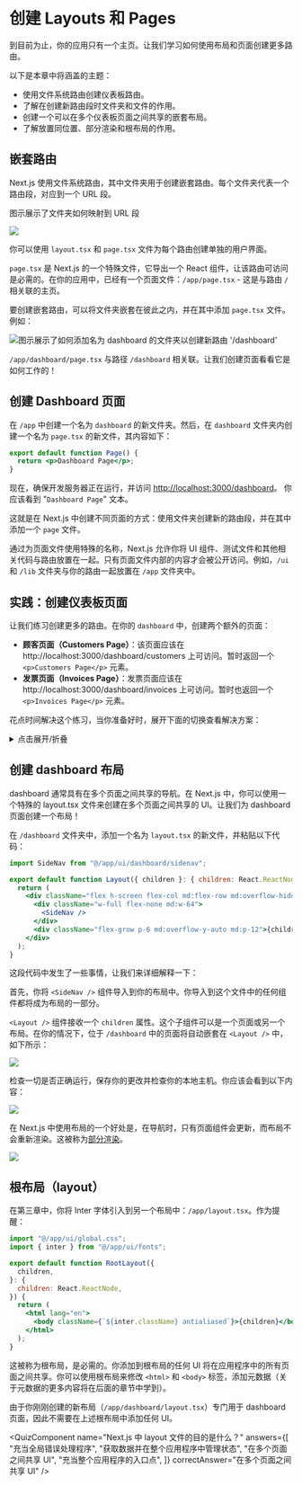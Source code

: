 # 创建 Layouts 和 Pages

到目前为止，你的应用只有一个主页。让我们学习如何使用布局和页面创建更多路由。

以下是本章中将涵盖的主题：

- 使用文件系统路由创建仪表板路由。
- 了解在创建新路由段时文件夹和文件的作用。
- 创建一个可以在多个仪表板页面之间共享的嵌套布局。
- 了解放置同位置、部分渲染和根布局的作用。

## 嵌套路由

Next.js 使用文件系统路由，其中文件夹用于创建嵌套路由。每个文件夹代表一个路由段，对应到一个 URL 段。

图示展示了文件夹如何映射到 URL 段

![](https://ngte-superbed.oss-cn-beijing.aliyuncs.com/book/nextjs-learn-cn/public/chapter4-folders-to-url-segments.avif)

你可以使用 `layout.tsx` 和 `page.tsx` 文件为每个路由创建单独的用户界面。

`page.tsx` 是 Next.js 的一个特殊文件，它导出一个 React 组件，让该路由可访问是必需的。在你的应用中，已经有一个页面文件：`/app/page.tsx` - 这是与路由 `/` 相关联的主页。

要创建嵌套路由，可以将文件夹嵌套在彼此之内，并在其中添加 `page.tsx` 文件。例如：

![图示展示了如何添加名为 dashboard 的文件夹以创建新路由 '/dashboard'](https://ngte-superbed.oss-cn-beijing.aliyuncs.com/book/nextjs-learn-cn/public/chapter4-static-site-generation.avif)

`/app/dashboard/page.tsx` 与路径 `/dashboard` 相关联。让我们创建页面看看它是如何工作的！

## 创建 Dashboard 页面

在 `/app` 中创建一个名为 `dashboard` 的新文件夹。然后，在 `dashboard` 文件夹内创建一个名为 `page.tsx` 的新文件，其内容如下：

```jsx showLineNumbers filename="/app/dashboard/page.tsx" copy
export default function Page() {
  return <p>Dashboard Page</p>;
}
```

现在，确保开发服务器正在运行，并访问 [http://localhost:3000/dashboard](http://localhost:3000/dashboard)。 你应该看到 "`Dashboard Page`" 文本。

这就是在 Next.js 中创建不同页面的方式：使用文件夹创建新的路由段，并在其中添加一个 `page` 文件。

通过为页面文件使用特殊的名称，Next.js 允许你将 UI 组件、测试文件和其他相关代码与路由放置在一起。只有页面文件内部的内容才会被公开访问。例如，`/ui` 和 `/lib` 文件夹与你的路由一起放置在 `/app` 文件夹中。

## 实践：创建仪表板页面

让我们练习创建更多的路由。在你的 `dashboard` 中，创建两个额外的页面：

- **顾客页面（Customers Page）**：该页面应该在 http://localhost:3000/dashboard/customers 上可访问。暂时返回一个 `<p>Customers Page</p>` 元素。
- **发票页面（Invoices Page）**：发票页面应该在 http://localhost:3000/dashboard/invoices 上可访问。暂时也返回一个 `<p>Invoices Page</p>` 元素。

花点时间解决这个练习，当你准备好时，展开下面的切换查看解决方案：

<details>
  <summary>点击展开/折叠</summary>

![](https://ngte-superbed.oss-cn-beijing.aliyuncs.com/book/nextjs-learn-cn/public/chapter4-routing-solution.avif)

Customers Page:

```jsx showLineNumbers filename="/app/dashboard/customers/page.tsx" copy
export default function Page() {
  return <p>Customers Page</p>;
}
```

Invoices Page:

```jsx showLineNumbers filename="/app/dashboard/invoices/page.tsx" copy
export default function Page() {
  return <p>Invoices Page</p>;
}
```

</details>

## 创建 dashboard 布局

dashboard 通常具有在多个页面之间共享的导航。在 Next.js 中，你可以使用一个特殊的 layout.tsx 文件来创建在多个页面之间共享的 UI。让我们为 dashboard 页面创建一个布局！

在 `/dashboard` 文件夹中，添加一个名为 `layout.tsx` 的新文件，并粘贴以下代码：

```jsx showLineNumbers filename="/app/dashboard/layout.tsx" copy
import SideNav from "@/app/ui/dashboard/sidenav";

export default function Layout({ children }: { children: React.ReactNode }) {
  return (
    <div className="flex h-screen flex-col md:flex-row md:overflow-hidden">
      <div className="w-full flex-none md:w-64">
        <SideNav />
      </div>
      <div className="flex-grow p-6 md:overflow-y-auto md:p-12">{children}</div>
    </div>
  );
}
```

这段代码中发生了一些事情，让我们来详细解释一下：

首先，你将 `<SideNav />` 组件导入到你的布局中。你导入到这个文件中的任何组件都将成为布局的一部分。

`<Layout />` 组件接收一个 `children` 属性。这个子组件可以是一个页面或另一个布局。在你的情况下，位于 `/dashboard` 中的页面将自动嵌套在 `<Layout />` 中，如下所示：

![](https://ngte-superbed.oss-cn-beijing.aliyuncs.com/book/nextjs-learn-cn/public/chapter-4-shared-layout.avif)

检查一切是否正确运行，保存你的更改并检查你的本地主机。你应该会看到以下内容：

![](https://ngte-superbed.oss-cn-beijing.aliyuncs.com/book/nextjs-learn-cn/public/chapter4-shared-layout-page.avif)

在 Next.js 中使用布局的一个好处是，在导航时，只有页面组件会更新，而布局不会重新渲染。这被称为[部分渲染](https://nextjs.org/docs/app/building-your-application/routing/linking-and-navigating#3-partial-rendering)。

![](https://ngte-superbed.oss-cn-beijing.aliyuncs.com/book/nextjs-learn-cn/public/chapter4-partial-rendering-dashboard.avif)

## 根布局（layout）

在第三章中，你将 Inter 字体引入到另一个布局中：`/app/layout.tsx`。作为提醒：

```jsx showLineNumbers filename="/app/layout.tsx" copy
import "@/app/ui/global.css";
import { inter } from "@/app/ui/fonts";

export default function RootLayout({
  children,
}: {
  children: React.ReactNode,
}) {
  return (
    <html lang="en">
      <body className={`${inter.className} antialiased`}>{children}</body>
    </html>
  );
}
```

这被称为根布局，是必需的。你添加到根布局的任何 UI 将在应用程序中的所有页面之间共享。你可以使用根布局来修改 `<html>` 和 `<body>` 标签，添加元数据（关于元数据的更多内容将在后面的章节中学到）。

由于你刚刚创建的新布局（`/app/dashboard/layout.tsx`）专门用于 dashboard 页面，因此不需要在上述根布局中添加任何 UI。

<QuizComponent
name="Next.js 中 layout 文件的目的是什么？"
answers={[
"充当全局错误处理程序",
"获取数据并在整个应用程序中管理状态",
"在多个页面之间共享 UI",
"充当整个应用程序的入口点",
]}
correctAnswer="在多个页面之间共享 UI"
/>
